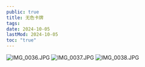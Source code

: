 ```yaml
---
public: true
title: 无色卡牌
tags:
date: 2024-10-05
lastMod: 2024-10-05
toc: "true"
---
```


![IMG_0036.JPG](/assets/img_0036_1697615549770_0.jpg)
![IMG_0037.JPG](/assets/img_0037_1697615538988_0.jpg)
![IMG_0038.JPG](/assets/img_0038_1697615525861_0.jpg)